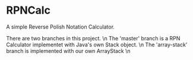 # RPNCalc

A simple Reverse Polish Notation Calculator.

There are two branches in this project. \n
The 'master' branch is a RPN Calculator implementet with Java's own Stack object. \n
The 'array-stack' branch is implemented with our own ArrayStack \n
